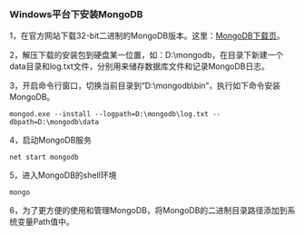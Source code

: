 ### Windows平台下安装MongoDB

1，在官方网站下载32-bit二进制的MongoDB版本。这里：[MongoDB下载页](http://www.mongodb.org/downloads "The download page of mongodb")。

2，解压下载的安装包到硬盘某一位置，如：D:\mongodb，在目录下新建一个data目录和log.txt文件，分别用来储存数据库文件和记录MongoDB日志。

3，开启命令行窗口，切换当前目录到“D:\mongodb\bin”，执行如下命令安装MongoDB。

    mongod.exe --install --logpath=D:\mongodb\log.txt --dbpath=D:\mongodb\data

4，启动MongoDB服务

    net start mongodb

5，进入MongoDB的shell环境

    mongo

6，为了更方便的使用和管理MongoDB，将MongoDB的二进制目录路径添加到系统变量Path值中。